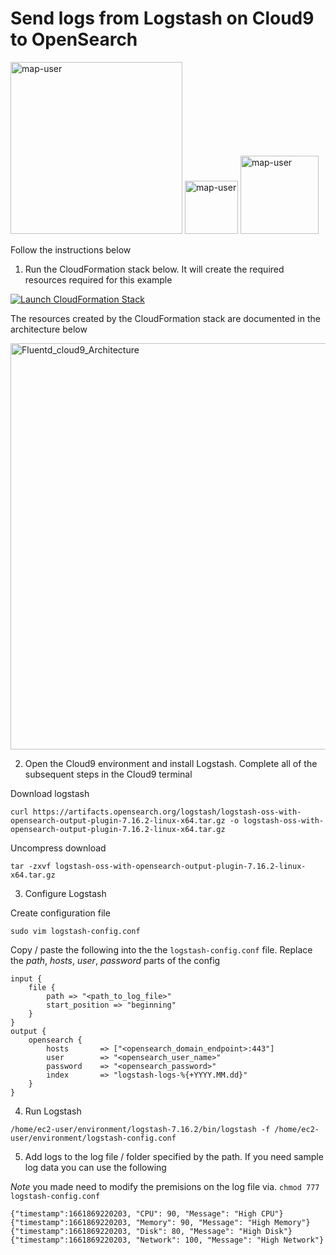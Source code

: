 # Send logs from Logstash on Cloud9 to OpenSearch

<img width="275" alt="map-user" src="https://img.shields.io/badge/cloudformation template deployments-2-blue"> <img width="85" alt="map-user" src="https://img.shields.io/badge/views-091-green"> <img width="125" alt="map-user" src="https://img.shields.io/badge/unique visits-033-green">

Follow the instructions below

1. Run the CloudFormation stack below. It will create the required resources required for this example

[![Launch CloudFormation Stack](https://sharkech-public.s3.amazonaws.com/misc-public/cloudformation-launch-stack.png)](https://console.aws.amazon.com/cloudformation/home#/stacks/new?stackName=logstash-opensearch&templateURL=https://sharkech-public.s3.amazonaws.com/misc-public/logstash_cloud9_s3.yaml)

The resources created by the CloudFormation stack are documented in the architecture below

<img width="650" alt="Fluentd_cloud9_Architecture" src="https://github.com/ev2900/Logstash_Examples/blob/main/Architecture/architecture-logstash_cloud9_s3.png">

</br>

2. Open the Cloud9 environment and install Logstash. Complete all of the subsequent steps in the Cloud9 terminal

Download logstash

```curl https://artifacts.opensearch.org/logstash/logstash-oss-with-opensearch-output-plugin-7.16.2-linux-x64.tar.gz -o logstash-oss-with-opensearch-output-plugin-7.16.2-linux-x64.tar.gz```

Uncompress download

```tar -zxvf logstash-oss-with-opensearch-output-plugin-7.16.2-linux-x64.tar.gz```

3. Configure Logstash

Create configuration file

```sudo vim logstash-config.conf```

Copy / paste the following into the the ```logstash-config.conf``` file. Replace the *path*, *hosts*, *user*, *password* parts of the config

```
input {
    file {
        path => "<path_to_log_file>"
        start_position => "beginning"
    }
}
output {
    opensearch {
        hosts       => ["<opensearch_domain_endpoint>:443"]
        user        => "<opensearch_user_name>"
        password    => "<opensearch_password>"
        index       => "logstash-logs-%{+YYYY.MM.dd}"
    }
}
```
4. Run Logstash

```/home/ec2-user/environment/logstash-7.16.2/bin/logstash -f /home/ec2-user/environment/logstash-config.conf```

5. Add logs to the log file / folder specified by the path. If you need sample log data you can use the following

*Note* you made need to modify the premisions on the log file via. ```chmod 777 logstash-config.conf```

```
{"timestamp":1661869220203, "CPU": 90, "Message": "High CPU"}
{"timestamp":1661869220203, "Memory": 90, "Message": "High Memory"}
{"timestamp":1661869220203, "Disk": 80, "Message": "High Disk"}
{"timestamp":1661869220203, "Network": 100, "Message": "High Network"}
```
